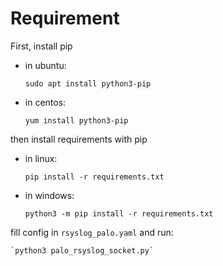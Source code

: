 # Requirement
First, install pip 
* in ubuntu:

    ```sudo apt install python3-pip```
* in centos:

    ```yum install python3-pip```

then install requirements with pip
* in linux:

    `pip install -r requirements.txt`
* in windows:

    `python3 -m pip install -r requirements.txt`

fill config in `rsyslog_palo.yaml` and run:

    `python3 palo_rsyslog_socket.py`
